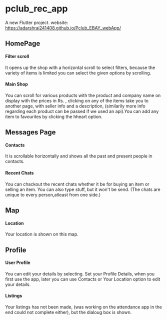 # pclub_rec_app

A new Flutter project.
website: https://adarshraj241408.github.io/Pclub_EBAY_webApp/

## HomePage
#### Filter scroll
It opens up the shop with a horizontal scroll to select filters, because the variety of items is limited you can select the given options by scrolling.

#### Main Shop
You can scroll for various products with the product and company name on display with the prices in Rs. , clicking on any of the items take you to another page, with seller info and a description,
(similarily more info regarding each product can be passed if we used an api).You can add any item to favourites by clicking the hheart option.

## Messages Page
#### Contacts
It is scrollable horizontally and shows all the past and present people in contacts.

#### Recent Chats
You can chackout the recent chats whether it be for buying an item or selling an item. You can also type stuff, but it won't be send. (The chats are unique to every person,atleast from one side.)

## Map
#### Location
Your location is shown on this map.

## Profile
#### User Profile
You can edit your details by selecting. Set your Profile Details, when you first use the app, later you can use Contacts or Your Location option to edit your details.

#### Listings
Your listings has not been made, (was working on the attendance app in the end could not complete either), but the dialoug box is shown.
